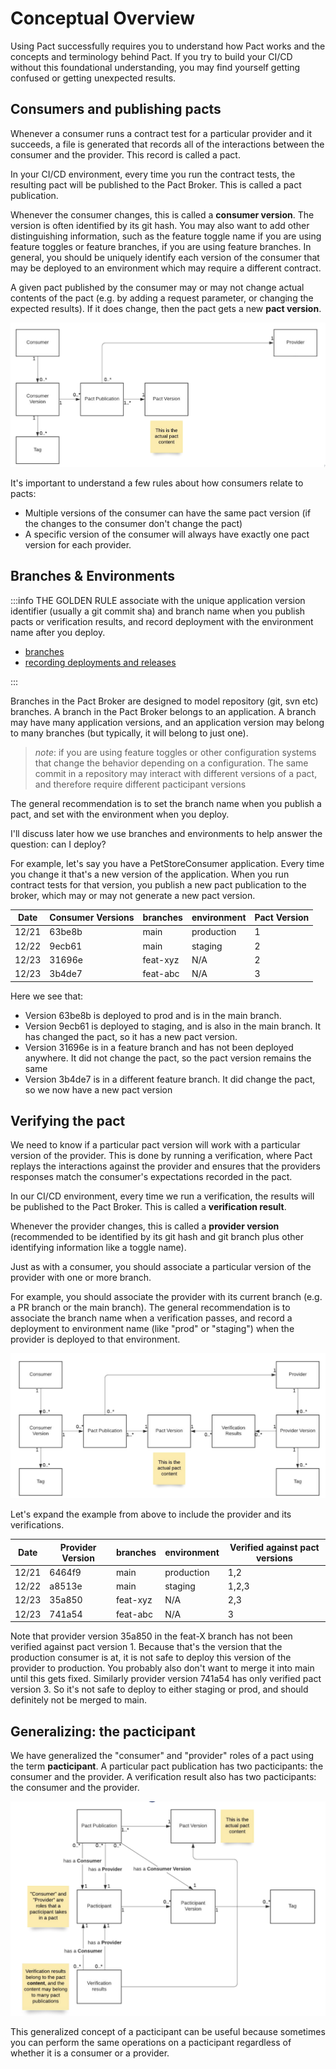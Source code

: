 # Conceptual Overview

Using Pact successfully requires you to understand how Pact works and the concepts and terminology behind Pact.
If you try to build your CI/CD without this foundational understanding, you may find yourself getting confused or getting unexpected results.

## Consumers and publishing pacts

Whenever a consumer runs a contract test for a particular provider and it succeeds, a file is generated that records
all of the interactions between the consumer and the provider. This record is called a pact.

In your CI/CD environment, every time you run the contract tests, the resulting pact will be published to the Pact Broker.
This is called a pact publication.

Whenever the consumer changes, this is called a __consumer version__. The version is often identified by its git hash.
You may also want to add other distinguishing information, such as the feature toggle name if you are using feature
toggles or feature branches, if you are using feature branches.  In general, you should be uniquely identify each version of the consumer that may be deployed to an environment which may require a different contract.

A given pact published by the consumer may or may not change actual contents of the pact (e.g. by adding a request
parameter, or changing the expected results).  If it does change, then the pact gets a new __pact version__.

![Consumer domain model](../media/conceptual_overview_images/consumer-domain-model.png)

It's important to understand a few rules about how consumers relate to pacts:

- Multiple versions of the consumer can have the same pact version (if the changes to the consumer don't change the pact)
- A specific version of the consumer will always have exactly one pact version for each provider.

## Branches & Environments

:::info THE GOLDEN RULE
associate with the unique application version identifier (usually a git commit sha) and branch name when you publish pacts or verification results, and record deployment with the environment name after you deploy.

- [branches](/pact_broker/branches)
- [recording deployments and releases](/pact_broker/recording_deployments_and_releases)

:::

Branches in the Pact Broker are designed to model repository (git, svn etc) branches. A branch in the Pact Broker belongs to an application. A branch may have many application versions, and an application version may belong to many branches (but typically, it will belong to just one).

> _note_: if you are using feature toggles or other configuration systems that change the behavior depending on a configuration. The same commit in a repository may interact with different versions of a pact, and therefore require different pacticipant versions

The general recommendation is to set the branch name when you publish a pact, and set with the environment when you deploy.

I'll discuss later how we use branches and environments to help answer the question: can I deploy?

For example, let's say you have a PetStoreConsumer application.  Every time you change it that's a new version
of the application.  When you run contract tests for that version, you publish a new pact publication to the broker,
which may or may not generate a new pact version.

| Date  | Consumer Versions | branches     | environment | Pact Version |
| ----- | ----------------- | ------------ | ----------- | ------------ |
| 12/21 | 63be8b            | main         | production  | 1            |
| 12/22 | 9ecb61            | main         | staging     | 2            |
| 12/23 | 31696e            | feat-xyz     | N/A         | 2            |
| 12/23 | 3b4de7            | feat-abc     | N/A         | 3            |

Here we see that:

- Version 63be8b is deployed to prod and is in the main branch.
- Version 9ecb61 is deployed to staging, and is also in the main branch. It has changed the pact, so it has a new pact version.
- Version 31696e is in a feature branch and has not been deployed anywhere. It did not change the pact, so the pact version remains the same
- Version 3b4de7 is in a different feature branch. It did change the pact, so we now have a new pact version

## Verifying the pact

We need to know if a particular pact version will work with a particular version of the provider. This is done by running
a verification, where Pact replays the interactions against the provider and ensures that the providers responses match the consumer's expectations recorded in the pact.

In our CI/CD environment, every time we run a verification, the results will be published to the Pact Broker. This is called a __verification result__.

Whenever the provider changes, this is called a __provider version__ (recommended to be identified by its git hash and git branch plus other identifying information like a toggle name).

Just as with a consumer, you should associate a particular version of the provider with one or more branch.

For example, you should associate the provider with its current branch (e.g. a PR branch or the main branch).
The general recommendation is to associate the branch name when a verification passes, and record a deployment to environment name (like "prod" or "staging") when the provider is deployed to that environment.

![Provider domain model](../media/conceptual_overview_images/provider-domain-model.png)

Let's expand the example from above to include the provider and its verifications.

| Date  | Provider Version | branches     | environment | Verified against pact versions |
| ----- | ----------------- | ------------ | ----------- | ------------ |
| 12/21 | 6464f9            | main         | production  | 1,2            |
| 12/22 | a8513e            | main         | staging     | 1,2,3           |
| 12/23 | 35a850            | feat-xyz     | N/A         | 2,3            |
| 12/23 | 741a54            | feat-abc     | N/A         | 3            |

Note that provider version 35a850 in the feat-X branch has not been verified against pact version 1. Because that's the
version that the production consumer is at, it is not safe to deploy this version of the provider to production. You probably
also don't want to merge it into main until this gets fixed. Similarly provider version 741a54 has only verified
pact version 3. So it's not safe to deploy to either staging or prod, and should definitely not be merged to main.

## Generalizing: the pacticipant

We have generalized the "consumer" and "provider" roles of a pact using the term __pacticipant__. A particular
pact publication has two pacticipants: the consumer and the provider.  A verification result also has two
pacticipants: the consumer and the provider.

![Pacticipant domain model](../media/conceptual_overview_images/pacticipant.png)

This generalized concept of a pacticipant can be useful because sometimes you can perform the same operations on a
pacticipant regardless of whether it is a consumer or a provider.
